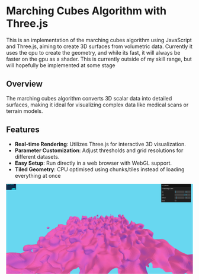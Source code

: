 # Marching Cubes Algorithm with Three.js

This is an implementation of the marching cubes algorithm using JavaScript and Three.js, aiming to create 3D surfaces from volumetric data. 
Currently it uses the cpu to create the geometry, and while its fast, it will always be faster on the gpu as a shader. This is currently outside of my skill range, but will hopefully be implemented at some stage

## Overview

The marching cubes algorithm converts 3D scalar data into detailed surfaces, making it ideal for visualizing complex data like medical scans or terrain models.


## Features

- **Real-time Rendering**: Utilizes Three.js for interactive 3D visualization.
- **Parameter Customization**: Adjust thresholds and grid resolutions for different datasets.
- **Easy Setup**: Run directly in a web browser with WebGL support.
- **Tiled Geometry**: CPU optimised using chunks/tiles instead of loading everything at once


![Marching cubes](./static/imgs/march.png)

